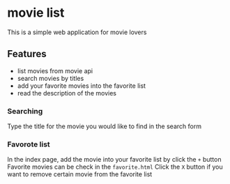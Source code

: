 # movie list
This is a simple web application for movie lovers

## Features
- list movies from movie api
- search movies by titles
- add your favorite movies into the favorite list
- read the description of the movies

### Searching
Type the title for the movie you would like to find in the search form

### Favorote list
In the index page, add the movie into your favorite list by click the `+` button
Favorite movies can be check in the `favorite.html` 
Click the `X` button if you want to remove certain movie from the favorite list